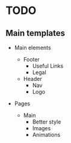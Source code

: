 # TODO

## Main templates
 + Main elements
   + Footer
      + Useful Links
      + Legal
   + Header
      + Nav
      + Logo

 + Pages
   + Main 
      + Better style
      + Images
      + Animations